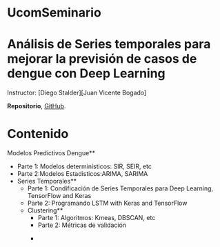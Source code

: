 # UcomSeminario
#  Análisis de Series temporales para mejorar la previsión de casos de dengue con Deep Learning
Instructor: [Diego Stalder][Juan Vicente Bogado]

**Repositorio**,  [GitHub](https://github.com/diegostaPy/UcomSeminario).



# Contenido

Modelos Predictivos Dengue**<ul><li>Parte 1: Modelos determinísticos: SIR, SEIR, etc<li>Parte 2:Modelos Estadisticos:ARIMA, SARIMA<li>
Series Temporales**<ul><li>Parte 1: Condificación de Series Temporales para Deep Learning, TensorFlow and Keras<li>Parte 2: Programando LSTM with Keras and TensorFlow<li>
Clustering**<ul><li>Parte 1: Algoritmos: Kmeas, DBSCAN, etc<li>Parte 2: Métricas de validación<li>


